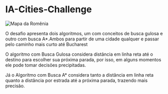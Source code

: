 # IA-Cities-Challenge

![Mapa da Romênia](/BuscaGulosa/static/cities.png)

O desafio apresenta dois algoritmos, um com conceitos de busca gulosa e outro com busca A*.Ambos para partir de uma cidade qualquer e passar pelo caminho mais curto até Bucharest

O algoritmo com Busca Gulosa considera distância em linha reta até o destino para escolher sua próxima parada, por isso, em alguns momentos ele pode tomar decisões precipitadas.

Já o Algoritmo com Busca A* considera tanto a distância em linha reta quanto a distância por estrada até a próxima parada, trazendo mais precisão.
